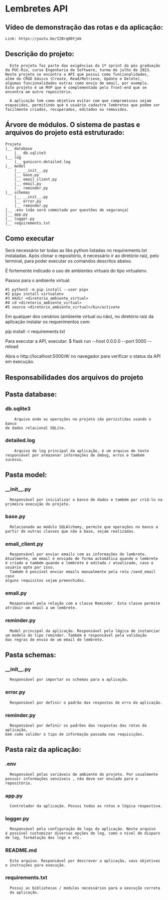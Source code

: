 # Lembretes API

## Vídeo de demonstração das rotas e da aplicação:
    Link: https://youtu.be/I2Brq80Yjmk

## Descrição do projeto:
      Este projeto faz parte das exigências da 1ª sprint da pós graduação 
    da PUC-Rio, curso Engenharia de Software, turma de julho de 2023.
    Neste projeto se encontra a API que possui como funcionalidades,
    além do CRUD básico (Create, Read/Retrieve, Update e Delete),
    algumas funcionalidades extras como envio de email, por exemplo.
    Este projeto é um MVP que é complementado pelo front-end que se
    encontra em outro repositório.

      A aplicação tem como objetivo evitar com que compromissos sejam
    esquecidos, permitindo que o usuário cadastre lembretes que podem ser
    facilmente criados, recuperados, editados ou removidos.

## Árvore de módulos. O sistema de pastas e arquivos do projeto está estruturado:
    Projeto
    |__ database
        |__ db.sqlite3
    |__ log
        |__ gunicorn.detailed.log
    |__ model
        |__ __init__.py
        |__ base.py
        |__ email_client.py
        |__ email.py
        |__ reminder.py
    |__ schemas
        |__ __init__.py
        |__ error.py
        |__ reminder.py
    |__ .env (não será commitado por questões de segurança)
    |__ app.py
    |__ logger.py
    |__ requirements.txt

## Como executar
Será necessário ter todas as libs python listadas no requirements.txt instaladas. 
Após clonar o repositório, é necessário ir ao diretório raiz, pelo terminal, para 
poder executar os comandos descritos abaixo.

É fortemente indicado o uso de ambientes virtuais do tipo virtualenv.

Passos para o ambiente virtual:

    #1 python3 -m pip install --user pipx
    #2 pipx install virtualenv
    #3 mkdir <diretorio_ambiente_virtual>
    #4 cd <diretorio_ambiente_virtual>
    #5 source <diretorio_ambiente_virtual>/bin/activate

Em qualquer dos cenários (ambiente virtual ou não), no diretório raiz da
aplicação instalar os requerimentos com:
 
 pip install -r requirements.txt

Para executar a API, executar:
$ flask run --host 0.0.0.0 --port 5000 --reload

Abra o http://localhost:5000/#/ no navegador para verificar o status da API em execução.

## Responsabilidades dos arquivos do projeto

## Pasta database:
  ### db.sqlite3
        Arquivo onde as operações no projeto são persistidas usando o banco
    de dados relacional SQLite.

  ### detailed.log
        Arquivo de log principal da aplicação, é um arquivo de texto 
    responsável por armazenar informações de debug, erros e também sucesso.

## Pasta model:
  ### \_\_init\_\_.py
      Responsável por inicializar o banco de dados e também por criá-lo na
    primeira execução do projeto.

  ### base.py
      Relacionado ao módulo SQLAlchemy, permite que operações no banco a
    partir de outras classes que não a base, sejam realizadas.

  ### email_client.py
      Responsável por enviar emails com as informações do lembrete.
    Atualmente, um email é enviado de forma automática quando o lembrete
    é criado e também quando o lembrete é editado / atualizado, caso o 
    usuário opte por isso.
      Também é possível enviar emails manualmente pela rota /send_email caso
    alguns requisitos sejam preenchidos. 

  ### email.py
      Responsável pela relação com a classe Reminder. Esta classe permite
    atribuir um email a um lembrete.

  ### reminder.py
      Model principal da aplicação. Responsável pela lógica de instanciar
    um modelo do tipo reminder. Também é responsável pela validação
    das regras de envio de um email de lembrete. 

## Pasta schemas:
  ### \_\_init\_\_.py
      Responsável por importar os schemas para a aplicação.

  ### error.py
      Responsável por definir o padrão das respostas de erro da aplicação.

  ### reminder.py
      Responsável por definir os padrões das respostas das rotas da aplicação,
    bem como validar o tipo de informação passada nas requisições.

## Pasta raiz da aplicação:
  ### .env
      Responsável pelas variáveis de ambiente do projeto. Por usualmente
    possuir informações sensíveis , não deve ser enviado para o 
    repositório.

  ### app.py
      Controlador da aplicação. Possui todas as rotas e lógica respectiva.

  ### logger.py
      Responsável pela configuração de logs da aplicação. Neste arquivo
    é possível customizar diversas opções de log, como o nível de disparo 
    de log, formatação dos logs e etc.

  ### README.md
      Este arquivo. Responsável por descrever a aplicação, seus objetivos
    e instruções para execução.

  ### requirements.txt
      Possui as bibliotecas / módulos necessários para a execução correta
      da aplicação.
